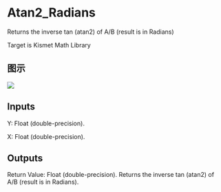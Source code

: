 # Atan2_Radians

Returns the inverse tan (atan2) of A/B (result is in Radians)

Target is Kismet Math Library

## 图示

![]($-20221218-19555937.png)

## Inputs

Y: Float (double-precision).

X: Float (double-precision).  

## Outputs

Return Value: Float (double-precision). Returns the inverse tan (atan2) of A/B (result is in Radians).

